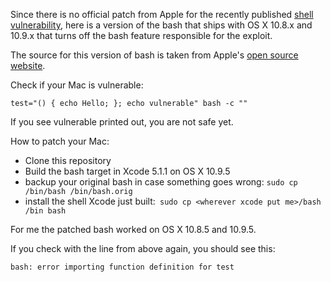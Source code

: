 Since there is no official patch from Apple for the recently published [shell vulnerability](https://cve.mitre.org/cgi-bin/cvename.cgi?name=CVE-2014-6271), here is a version of the bash that ships with OS X 10.8.x and 10.9.x that turns off the bash feature responsible for the exploit.

The source for this version of bash is taken from Apple's [open source website](http://opensource.apple.com/source/bash/bash-92/).

Check if your Mac is vulnerable:

`test="() { echo Hello; }; echo vulnerable" bash -c ""`

If you see vulnerable printed out, you are not safe yet.

How to patch your Mac:

* Clone this repository
* Build the bash target in Xcode 5.1.1 on OS X 10.9.5
* backup your original bash in case something goes wrong: `sudo cp /bin/bash /bin/bash.orig`
* install the shell Xcode just built:` sudo cp <wherever xcode put me>/bash /bin bash`

For me the patched bash worked on OS X 10.8.5 and 10.9.5.

If you check with the line from above again, you should see this:

`bash: error importing function definition for test`